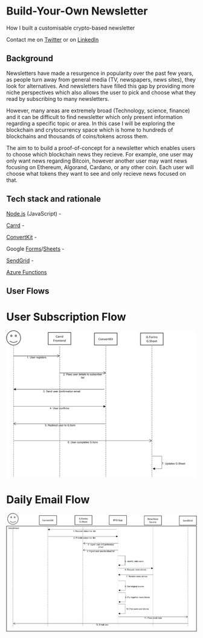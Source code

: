 # Build-Your-Own Newsletter 
How I built a customisable crypto-based newsletter

Contact me on [Twitter](https://twitter.com/FarzanAkhtar1) or on [LinkedIn](https://www.linkedin.com/in/farzan-a-088644127/)

## Background
Newsletters have made a resurgence in popularity over the past few years, as people turn away from general media (TV, newspapers, news sites), they look for alternatives. And newsletters have filled this gap by providing more niche perspectives which also allows the user to pick and choose what they read by subscribing to many newsletters.

However, many areas are extremely broad (Technology, science, finance) and it can be difficult to find newsletter which only present information regarding a specific topic or area. In this case I will be exploring the blockchain and crytocurrency space which is home to hundreds of blockchains and thousands of coins/tokens across them.

The aim to to build a proof-of-concept for a newsletter which enables users to choose which blockchain news they recieve. For example, one user may only want news regarding Bitcoin, however another user may want news focusing on Ethereum, Algorand, Cardano, or any other coin. Each user will choose what tokens they want to see and only recieve news focused on that. 

## Tech stack and rationale

[Node.js](https://nodejs.org/en) (JavaScript) - 

[Carrd](https://carrd.co/) -

[ConvertKit](https://convertkit.com/) - 

Google [Forms](https://forms.google.com/)/[Sheets](https://sheets.google.com/) -

[SendGrid](https://sendgrid.com/) - 

[Azure Functions](https://azure.microsoft.com/en-gb/products/functions)

## User Flows

# User Subscription Flow
![alt text](https://github.com/FarzanAkhtar1/build-your-own-newsletter/blob/main/UML%20Diagrams/Subscribe%20Flow.jpg)

# Daily Email Flow
![alt text](https://github.com/FarzanAkhtar1/build-your-own-newsletter/blob/main/UML%20Diagrams/Email%20flow.jpg)

